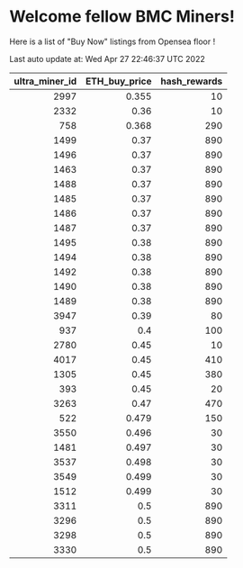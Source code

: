 # Welcome fellow BMC Miners!
Here is a list of "Buy Now" listings from Opensea floor !


Last auto update at: Wed Apr 27 22:46:37 UTC 2022


|   ultra_miner_id |   ETH_buy_price |   hash_rewards |
|-----------------:|----------------:|---------------:|
|             2997 |           0.355 |             10 |
|             2332 |           0.36  |             10 |
|              758 |           0.368 |            290 |
|             1499 |           0.37  |            890 |
|             1496 |           0.37  |            890 |
|             1463 |           0.37  |            890 |
|             1488 |           0.37  |            890 |
|             1485 |           0.37  |            890 |
|             1486 |           0.37  |            890 |
|             1487 |           0.37  |            890 |
|             1495 |           0.38  |            890 |
|             1494 |           0.38  |            890 |
|             1492 |           0.38  |            890 |
|             1490 |           0.38  |            890 |
|             1489 |           0.38  |            890 |
|             3947 |           0.39  |             80 |
|              937 |           0.4   |            100 |
|             2780 |           0.45  |             10 |
|             4017 |           0.45  |            410 |
|             1305 |           0.45  |            380 |
|              393 |           0.45  |             20 |
|             3263 |           0.47  |            470 |
|              522 |           0.479 |            150 |
|             3550 |           0.496 |             30 |
|             1481 |           0.497 |             30 |
|             3537 |           0.498 |             30 |
|             3549 |           0.499 |             30 |
|             1512 |           0.499 |             30 |
|             3311 |           0.5   |            890 |
|             3296 |           0.5   |            890 |
|             3298 |           0.5   |            890 |
|             3330 |           0.5   |            890 |